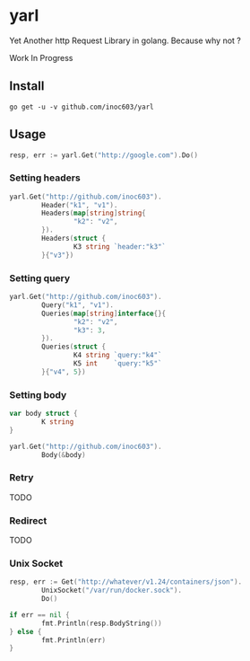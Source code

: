 # yarl

Yet Another http Request Library in golang. Because why not ?

Work In Progress

## Install

```
go get -u -v github.com/inoc603/yarl
```

## Usage

```go
resp, err := yarl.Get("http://google.com").Do()
```

### Setting headers

```go
yarl.Get("http://github.com/inoc603").
        Header("k1", "v1").
        Headers(map[string]string{
                "k2": "v2",
        }).
        Headers(struct {
                K3 string `header:"k3"`
        }{"v3"})
```

### Setting query

```go
yarl.Get("http://github.com/inoc603").
        Query("k1", "v1").
        Queries(map[string]interface{}{
                "k2": "v2",
                "k3": 3,
        }).
        Queries(struct {
                K4 string `query:"k4"`
                K5 int    `query:"k5"`
        }{"v4", 5})
```

### Setting body

```go
var body struct {
        K string
}

yarl.Get("http://github.com/inoc603").
        Body(&body)
```

### Retry

TODO

### Redirect

TODO

### Unix Socket

```go
resp, err := Get("http://whatever/v1.24/containers/json").
        UnixSocket("/var/run/docker.sock").
        Do()

if err == nil {
        fmt.Println(resp.BodyString())
} else {
        fmt.Println(err)
}
```
